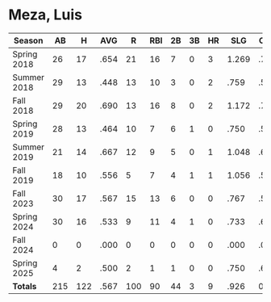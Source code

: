# Meza, Luis

| Season      | AB          | H           | AVG         | R           | RBI         | 2B          | 3B          | HR          | SLG         | OBP         | RSP         | SAF         | K           | BB          | PO          | A           | E           | FAVE        | IP          | H           | K           | BB          | R           | ER          | ERA         
| ----------- | ----------- | ----------- | ----------- | ----------- | ----------- | ----------- | ----------- | ----------- | ----------- | ----------- | ----------- | ----------- | ----------- | ----------- | ----------- | ----------- | ----------- | ----------- | ----------- | ----------- | ----------- | ----------- | ----------- | ----------- | ----------- 
| Spring 2018 | 26          | 17          | .654        | 21          | 16          | 7           | 0           | 3           | 1.269       | .793        | .562        | 0           | 0           | 3           | 7           | 3           | 1           | .909        | 0           | 0           | 0           | 0           | 0           | 0           | .000        
| Summer 2018 | 29          | 13          | .448        | 13          | 10          | 3           | 0           | 2           | .759        | .500        | .545        | 0           | 0           | 1           | 25          | 3           | 0           | 1.000       | 0           | 0           | 0           | 0           | 0           | 0           | .000        
| Fall 2018   | 29          | 20          | .690        | 13          | 16          | 8           | 0           | 2           | 1.172       | .700        | .833        | 1           | 0           | 0           | 21          | 2           | 2           | .920        | 0           | 0           | 0           | 0           | 0           | 0           | .000        
| Spring 2019 | 28          | 13          | .464        | 10          | 7           | 6           | 1           | 0           | .750        | .500        | .273        | 0           | 0           | 2           | 7           | 5           | 2           | .857        | 0           | 0           | 0           | 0           | 0           | 0           | .000        
| Summer 2019 | 21          | 14          | .667        | 12          | 9           | 5           | 0           | 1           | 1.048       | .667        | .800        | 0           | 0           | 0           | 9           | 0           | 0           | 1.000       | 0           | 0           | 0           | 0           | 0           | 0           | .000        
| Fall 2019   | 18          | 10          | .556        | 5           | 7           | 4           | 1           | 1           | 1.056       | .526        | .333        | 1           | 0           | 0           | 20          | 1           | 2           | .913        | 0           | 0           | 0           | 0           | 0           | 0           | .000        
| Fall 2023   | 30          | 17          | .567        | 15          | 13          | 6           | 0           | 0           | .767        | .588        | .643        | 2           | 0           | 2           | 12          | 1           | 2           | .867        | 0           | 0           | 0           | 0           | 0           | 0           | .000        
| Spring 2024 | 30          | 16          | .533        | 9           | 11          | 4           | 1           | 0           | .733        | .633        | .556        | 0           | 1           | 0           | 17          | 2           | 1           | .950        | 0           | 0           | 0           | 0           | 0           | 0           | .000        
| Fall 2024   | 0           | 0           | .000        | 0           | 0           | 0           | 0           | 0           | .000        | .000        | .000        | 0           | 0           | 0           | 0           | 0           | 0           | .000        | 0           | 0           | 0           | 0           | 0           | 0           | .000        
| Spring 2025 | 4           | 2           | .500        | 2           | 1           | 1           | 0           | 0           | .750        | .600        | .000        | 0           | 0           | 1           | 2           | 2           | 0           | 1.000       | 0           | 0           | 0           | 0           | 0           | 0           | .000        
| **Totals**  | 215         | 122         | .567        | 100         | 90          | 44          | 3           | 9           | .926        | 0           | 0           | 4           | 1           | 9           | 120         | 19          | 10          | .933        | 0.0         | 0           | 0           | 0           | 0           | 0           | 0           
